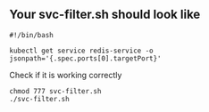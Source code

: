 ## Your svc-filter.sh should look like
```
#!/bin/bash
  
kubectl get service redis-service -o jsonpath='{.spec.ports[0].targetPort}'

```
Check if it is working correctly
```
chmod 777 svc-filter.sh
./svc-filter.sh

```
